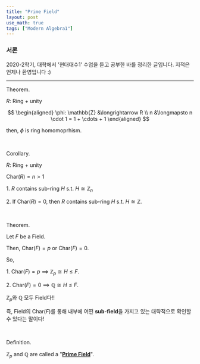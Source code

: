 ```yaml
---
title: "Prime Field"
layout: post
use_math: true
tags: ["Modern Algebra1"]
---
```


### 서론
2020-2학기, 대학에서 '현대대수1' 수업을 듣고 공부한 바를 정리한 글입니다. 지적은 언제나 환영입니다 :)

<hr>

<span class="statement-title">Theorem.</span><br>

<div class="statement" markdown="1">

$R$: Ring + unity

$$
\begin{aligned}
    \phi: \mathbb{Z} &\longrightarrow R \\
            n &\longmapsto n \cdot 1 = 1 + \cdots + 1
\end{aligned}
$$

then, $\phi$ is ring homomoprhism.

</div>

<br>

<span class="statement-title">Corollary.</span><br>

<div class="statement" markdown="1">

$R$: Ring + unity

$\textrm{Char}(R) = n > 1$

1\. $R$ contains sub-ring $H$ s.t. $H \cong \mathbb{Z}_n$

2\. If $\textrm{Char}(R) = 0$, then $R$ contains sub-ring $H$ s.t. $H \cong \mathbb{Z}$.

</div>

<br>

<span class="statement-title">Theorem.</span><br>

<div class="statement" markdown="1">

Let $F$ be a Field.

Then, $\textrm{Char}(F) = p$ or $\textrm{Char}(F) = 0$.

So, 

1\. $\textrm{Char}(F) = p$ $\implies$ $\mathbb{Z}_p \cong H \le F$.

2\. $\textrm{Char}(F) = 0$ $\implies$ $\mathbb{Q} \cong H \le F$.

$\mathbb{Z}_p$와 $\mathbb{Q}$ 모두 Field다!!

즉, Field의 $\textrm{Char}(F)$를 통해 내부에 어떤 **sub-field**을 가지고 있는 대략적으로 확인할 수 있다는 말이다!

</div>

<br>

<span class="statement-title">Definition.</span><br>

<div class="statement" markdown="1">

$\mathbb{Z}_p$ and $\mathbb{Q}$ are called a "**<u>Prime Field</u>**".

</div>